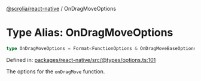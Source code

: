 [@scrolia/react-native](../README.md) / OnDragMoveOptions

# Type Alias: OnDragMoveOptions

```ts
type OnDragMoveOptions = Format<FunctionOptions & OnDragMoveBaseOptions>;
```

Defined in: [packages/react-native/src/@types/options.ts:101](https://github.com/scrolia/react-native/blob/18a2549a1dd6520258081448edde7edcb687a096/packages/react-native/src/@types/options.ts#L101)

The options for the `onDragMove` function.
